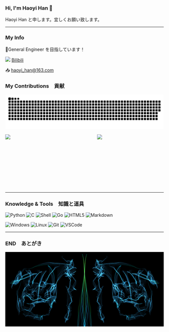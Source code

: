 ### Hi, I'm Haoyi Han 👋 

Haoyi Han と申します。宜しくお願い致します。

<!--
**Haoyi-Han/Haoyi-Han** is a ✨ _special_ ✨ repository because its `README.md` (this file) appears on your GitHub profile.

Here are some ideas to get you started:

- 🔭 I’m currently working on ...
- 🌱 I’m currently learning ...
- 👯 I’m looking to collaborate on ...
- 🤔 I’m looking for help with ...
- 💬 Ask me about ...
- 📫 How to reach me: ...
- 😄 Pronouns: ...
- ⚡ Fun fact: ...
-->

<hr/>

### My Info

:crystal_ball:General Engineer を目指しています！

  <img width="15" src="https://www.bilibili.com/favicon.ico"/>  [Bilibili](https://space.bilibili.com/109509907) 

:inbox_tray: [haoyi_han@163.com](mailto:haoyi_han@163.com)

### My Contributions　貢献

<div align="center">

[![img](https://github.com/Haoyi-Han/Haoyi-Han/raw/output/github-snake-dark.svg)](https://github.com/Haoyi-Han/Haoyi-Han/raw/output/github-snake-dark.svg)

<p>
<img width="50%" align="left" src="https://github-readme-stats.vercel.app/api?username=Haoyi-Han&include_all_commits=true&show_icons=true&theme=chartreuse-dark"></img>
<img width="42%" align="right" src="https://github-readme-stats.vercel.app/api/top-langs/?username=Haoyi-Han&layout=compact&theme=chartreuse-dark"></img>
</p>

<br/><br/><br/><br/><br/><br/><br/><br/><br/><br/>

</div>

<hr/>

### Knowledge & Tools　知識と道具

<p>
  <img alt="Python" src="https://img.shields.io/badge/-Python-FADC6A?style=flat-square&logo=python" />
  <img alt="C" src="https://img.shields.io/badge/-C/C++-DAE8FC?style=flat-square&logo=c" />
  <img alt="Shell" src="https://img.shields.io/badge/-Shell-000000?style=style=flat-square&logo=gnu-bash&logoColor=white" />
    <img alt="Go" src="https://img.shields.io/badge/-Go-F7B93E?style=flat-square&logo=go&logoColor=white" />
	<img alt="HTML5" src="https://img.shields.io/badge/-HTML5-E34F26?style=flat-square&logo=html5&logoColor=white" />
  <img alt="Markdown" src="https://img.shields.io/badge/-Markdown-292326?style=flat-square&logo=markdown" />
</p>

<p>
    <img alt="Windows" src="https://img.shields.io/badge/-Window-ee827c?style=flat-square&logo=windows&logoColor=blue" />
  <img alt="Linux" src="https://img.shields.io/badge/-Linux-F9A03C?style=flat-square&logo=linux&logoColor=white" />
  <img alt="Git" src="https://img.shields.io/badge/-Git-FCC624?style=flat-square&logo=git" />
  <img alt="VSCode" src="https://img.shields.io/badge/-VSCode-007ACC?style=flat-square&logo=visual-studio-code" />
</p>

<hr/>

### END　あとがき

![img](./img/banner.png)
